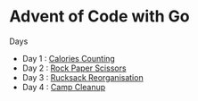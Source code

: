 # Advent of Code with Go

Days
- Day 1 : [Calories Counting](./calories-counting)
- Day 2 : [Rock Paper Scissors](./rock-paper-scissors)
- Day 3 : [Rucksack Reorganisation](./rucksack-reorganisation)
- Day 4 : [Camp Cleanup](./camp-cleanup)
